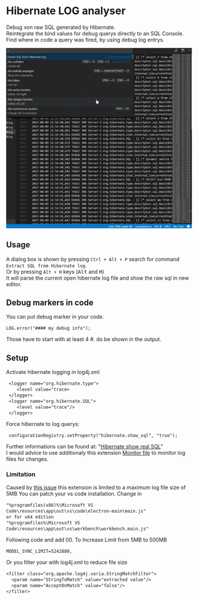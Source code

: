 # Hibernate LOG analyser

Debug von raw SQL generated by Hibernate.  
Reintegrate the bind values for debug querys directly to an SQL Console.  
Find where in code a query was fired, by using debug log entrys.  

![s-01](s-01.gif)

## Usage

A dialog box is shown by pressing `Ctrl + Alt + P` search for command `Extract SQL from Hibernate log`.  
Or by pressing `Alt + H` keys (<kbd>Alt</kbd> and <kbd>H</kbd>)  
It will parse the current open hibernate log file and show the raw sql in new editor.  

## Debug markers in code

You can put debug marker in your code.

    LOG.error("#### my debug info");

Those have to start with at least 4 #. do be shown in the output.

## Setup

Activate hibernate logging in log4j.xml

     <logger name="org.hibernate.type">
        <level value="trace>
     </logger>
     <logger name="org.hibernate.SQL">
        <level value="trace"/>
     </logger>

Force hibernate to log querys:

     configurationRegistry.setProperty("hibernate.show_sql", "true");

Further informations can be found at: &quot;[Hibernate show real SQL](https://stackoverflow.com/questions/2536829/hibernate-show-real-sql)&quot;  
I would advice to use additionaly this extension [Monitor file](https://marketplace.visualstudio.com/items?itemName=rkostrzewski.monitor-file) to monitor log files for changes.

### Limitation

Caused by [this issue](https://github.com/Microsoft/vscode/issues/32118) this extension is limited to a maximum log file size of 5MB
You can patch your vs code installation. Change in

    "%programfiles(x86)%\Microsoft VS Code\resources\app\out\vs\code\electron-main\main.js"
    or for x64 edition
    "%programfiles%\Microsoft VS Code\resources\app\out\vs\workbench\workbench.main.js"

Following code and add 00. To Increase Limit from 5MB to 500MB

    MODEL_SYNC_LIMIT=5242880,

Or you filter your with log4j.xml to reduce file size

    <filter class="org.apache.log4j.varia.StringMatchFilter">
      <param name="StringToMatch" value="extracted value"/>
      <param name="AcceptOnMatch" value="false"/>
    </filter>